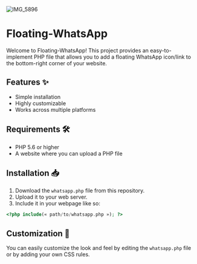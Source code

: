 ![IMG_5896](https://github.com/hxcde/floating-whatsapp/assets/30338980/6fc29f79-38f1-4d71-987e-22e15cb3c8e6)
# Floating-WhatsApp

Welcome to Floating-WhatsApp! This project provides an easy-to-implement PHP file that allows you to add a floating WhatsApp icon/link to the bottom-right corner of your website.

## Features ✨
- Simple installation
- Highly customizable
- Works across multiple platforms

## Requirements 🛠️
- PHP 5.6 or higher
- A website where you can upload a PHP file

## Installation 📥
1. Download the `whatsapp.php` file from this repository.
2. Upload it to your web server.
3. Include it in your webpage like so:  
```php
<?php include(« path/to/whatsapp.php »); ?>
```

## Customization 🎨
You can easily customize the look and feel by editing the `whatsapp.php` file or by adding your own CSS rules.
